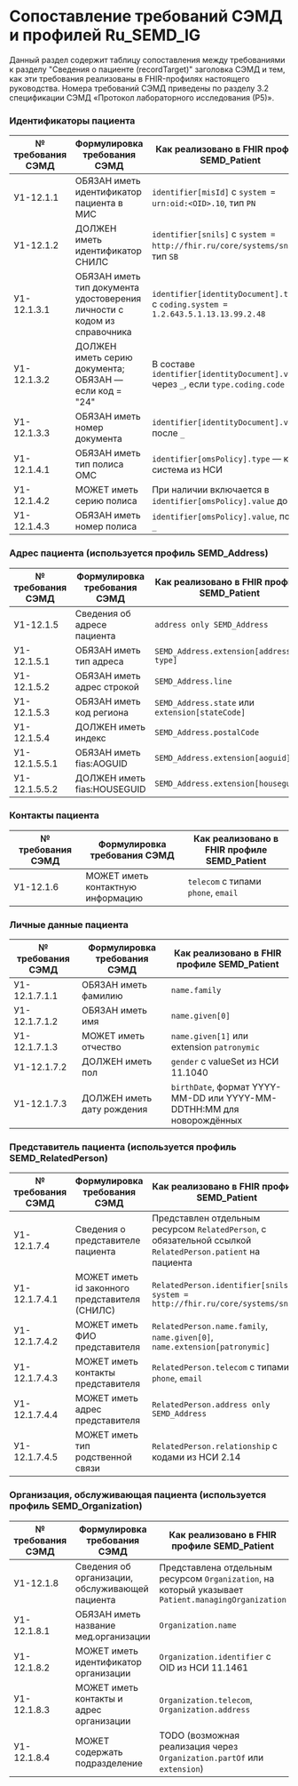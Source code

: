 # Сопоставление требований СЭМД и профилей Ru_SEMD_IG
Данный раздел содержит таблицу сопоставления между требованиями к разделу "Сведения о пациенте (recordTarget)" заголовка СЭМД и тем, как эти требования реализованы в FHIR-профилях настоящего руководства. Номера требований СЭМД приведены по разделу 3.2 спецификации СЭМД «Протокол лабораторного исследования (Р5)».

### Идентификаторы пациента

| № требования СЭМД | Формулировка требования СЭМД | Как реализовано в FHIR профиле SEMD_Patient |
| --- | --- | --- |
| У1-12.1.1 | ОБЯЗАН иметь идентификатор пациента в МИС | `identifier[misId]` с `system = urn:oid:<OID>.10`, тип `PN` |
| У1-12.1.2 | ДОЛЖЕН иметь идентификатор СНИЛС | `identifier[snils]` с `system = http://fhir.ru/core/systems/snils`, тип `SB` |
| У1-12.1.3.1 | ОБЯЗАН иметь тип документа удостоверения личности с кодом из справочника | `identifier[identityDocument].type` с `coding.system = 1.2.643.5.1.13.13.99.2.48` |
| У1-12.1.3.2 | ДОЛЖЕН иметь серию документа; ОБЯЗАН — если код = "24" | В составе `identifier[identityDocument].value` через `_`, если `type.coding.code = 24` |
| У1-12.1.3.3 | ОБЯЗАН иметь номер документа | `identifier[identityDocument].value`, после `_` |
| У1-12.1.4.1 | ОБЯЗАН иметь тип полиса ОМС | `identifier[omsPolicy].type` — код и система из НСИ |
| У1-12.1.4.2 | МОЖЕТ иметь серию полиса | При наличии включается в `identifier[omsPolicy].value` до `_` |
| У1-12.1.4.3 | ОБЯЗАН иметь номер полиса | `identifier[omsPolicy].value`, после `_` |


### Адрес пациента (используется профиль SEMD_Address)

| № требования СЭМД | Формулировка требования СЭМД | Как реализовано в FHIR профиле SEMD_Patient |
| --- | --- | --- |
| У1-12.1.5                          | Сведения об адресе пациента                         | `address only SEMD_Address`                 |
| У1-12.1.5.1                        | ОБЯЗАН иметь тип адреса                             | `SEMD_Address.extension[address-type]`      |
| У1-12.1.5.2                        | ОБЯЗАН иметь адрес строкой                          | `SEMD_Address.line`                         |
| У1-12.1.5.3                        | ОБЯЗАН иметь код региона                            | `SEMD_Address.state` или `extension[stateCode]` |
| У1-12.1.5.4                        | ДОЛЖЕН иметь индекс                                 | `SEMD_Address.postalCode`                   |
| У1-12.1.5.5.1                      | ОБЯЗАН иметь fias:AOGUID                            | `SEMD_Address.extension[aoguid]`            |
| У1-12.1.5.5.2                      | ДОЛЖЕН иметь fias:HOUSEGUID                         | `SEMD_Address.extension[houseguid]`         |

### Контакты пациента

| № требования СЭМД | Формулировка требования СЭМД | Как реализовано в FHIR профиле SEMD_Patient |
| --- | --- | --- |
| У1-12.1.6 | МОЖЕТ иметь контактную информацию | `telecom` с типами `phone`, `email` |

### Личные данные пациента

| № требования СЭМД | Формулировка требования СЭМД | Как реализовано в FHIR профиле SEMD_Patient |
| --- | --- | --- |
| У1-12.1.7.1.1 | ОБЯЗАН иметь фамилию | `name.family` |
| У1-12.1.7.1.2 | ОБЯЗАН иметь имя | `name.given[0]` |
| У1-12.1.7.1.3 | МОЖЕТ иметь отчество | `name.given[1]` или extension `patronymic` |
| У1-12.1.7.2 | ДОЛЖЕН иметь пол | `gender` с valueSet из НСИ 11.1040 |
| У1-12.1.7.3 | ДОЛЖЕН иметь дату рождения | `birthDate`, формат YYYY-MM-DD или YYYY-MM-DDTHH:MM для новорождённых |

### Представитель пациента (используется профиль SEMD_RelatedPerson)

| № требования СЭМД | Формулировка требования СЭМД | Как реализовано в FHIR профиле SEMD_Patient |
| --- | --- | --- |
| У1-12.1.7.4 | Сведения о представителе пациента | Представлен отдельным ресурсом `RelatedPerson`, с обязательной ссылкой `RelatedPerson.patient` на пациента |
| У1-12.1.7.4.1 | МОЖЕТ иметь id законного представителя (СНИЛС) | `RelatedPerson.identifier[snils]` с `system = http://fhir.ru/core/systems/snils` |
| У1-12.1.7.4.2 | МОЖЕТ иметь ФИО представителя | `RelatedPerson.name.family`, `name.given[0]`, `name.extension[patronymic]` |
| У1-12.1.7.4.3 | МОЖЕТ иметь контакты представителя | `RelatedPerson.telecom` с типами `phone`, `email` |
| У1-12.1.7.4.4 | МОЖЕТ иметь адрес представителя | `RelatedPerson.address only SEMD_Address` |
| У1-12.1.7.4.5 | МОЖЕТ иметь тип родственной связи | `RelatedPerson.relationship` c кодами из НСИ 2.14 |

### Организация, обслуживающая пациента (используется профиль SEMD_Organization)

| № требования СЭМД | Формулировка требования СЭМД | Как реализовано в FHIR профиле SEMD_Patient |
| --- | --- | --- |
| У1-12.1.8 | Сведения об организации, обслуживающей пациента | Представлена отдельным ресурсом `Organization`, на который указывает `Patient.managingOrganization` |
| У1-12.1.8.1 | ОБЯЗАН иметь название мед.организации | `Organization.name` |
| У1-12.1.8.2 | МОЖЕТ иметь идентификатор организации | `Organization.identifier` с OID из НСИ 11.1461 |
| У1-12.1.8.3 | МОЖЕТ иметь контакты и адрес организации | `Organization.telecom`, `Organization.address` |
| У1-12.1.8.4 | МОЖЕТ содержать подразделение | TODO (возможная реализация через `Organization.partOf` или `extension`) |


